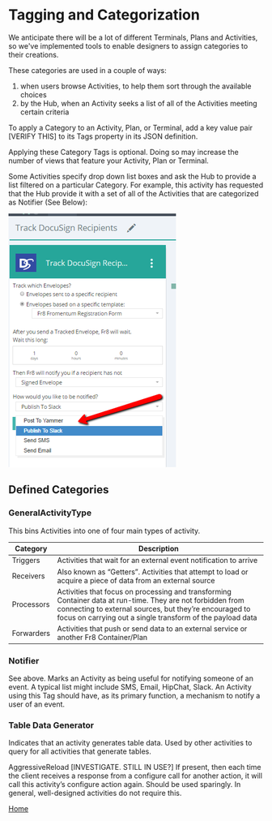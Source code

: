 Tagging and Categorization
===========================

We anticipate there will be a lot of different Terminals, Plans and Activities, so we've implemented tools to enable designers to assign categories to their creations.

These categories are used in a couple of ways:
1) when users browse Activities, to help them sort through the available choices
2) by the Hub, when an Activity seeks a list of all of the Activities meeting certain criteria

To apply a Category to an Activity, Plan, or Terminal, add a key value pair [VERIFY THIS] to its Tags property in its JSON definition.

Applying these Category Tags is optional. Doing so may increase the number of views that feature your Activity, Plan or Terminal.

Some Activities specify drop down list boxes and ask the Hub to provide a list filtered on a particular Category. For example, this activity 
has requested that the Hub provide it with a set of all of the Activities that are categorized as Notifier (See Below):

![](notifiertag.png)



Defined Categories
------------------

### GeneralActivityType
This bins Activities into one of four main types of activity. 

Category |	Description	
--- | ---
Triggers |	Activities that wait for an external event notification to arrive	
Receivers |	Also known as “Getters”. Activities that attempt to load or acquire a piece of data from an external source	
Processors |	Activities that focus on processing and transforming Container data at run-time. They are not forbidden from connecting to external sources, but they’re encouraged to focus on carrying out a single transform of the payload data	
Forwarders |	Activities that push or send data to an external service or another Fr8 Container/Plan


### Notifier

See above. Marks an Activity as being useful for notifying someone of an event. A typical list might include SMS, Email, HipChat, Slack.  An Activity using this Tag should have, as its primary function, a mechanism to notify a user of an event.	
	

### Table Data Generator 
Indicates that an activity generates table data. Used by other activities to query for all activities that generate tables.		


AggressiveReload  [INVESTIGATE. STILL IN USE?]
If present, then each time the client receives a response from a configure call for another action, it will call this activity’s configure action again. Should be used sparingly. In general, well-designed activities do not require this.	

 

[Home](/Docs/Home.md)  
